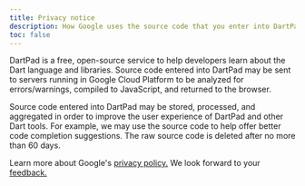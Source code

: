 ```yaml
---
title: Privacy notice
description: How Google uses the source code that you enter into DartPad.
toc: false
---
```


DartPad is a free, open-source service to help developers learn about the Dart
language and libraries. Source code entered into DartPad may be sent to servers
running in Google Cloud Platform to be analyzed for errors/warnings, compiled to
JavaScript, and returned to the browser.

Source code entered into DartPad may be stored, processed, and aggregated in
order to improve the user experience of DartPad and other Dart tools. For
example, we may use the source code to help offer better code completion
suggestions. The raw source code is deleted after no more than 60 days.

Learn more about Google's [privacy
policy.](https://policies.google.com/privacy) We look forward to your
[feedback.](https://github.com/dart-lang/dart-pad/issues)

